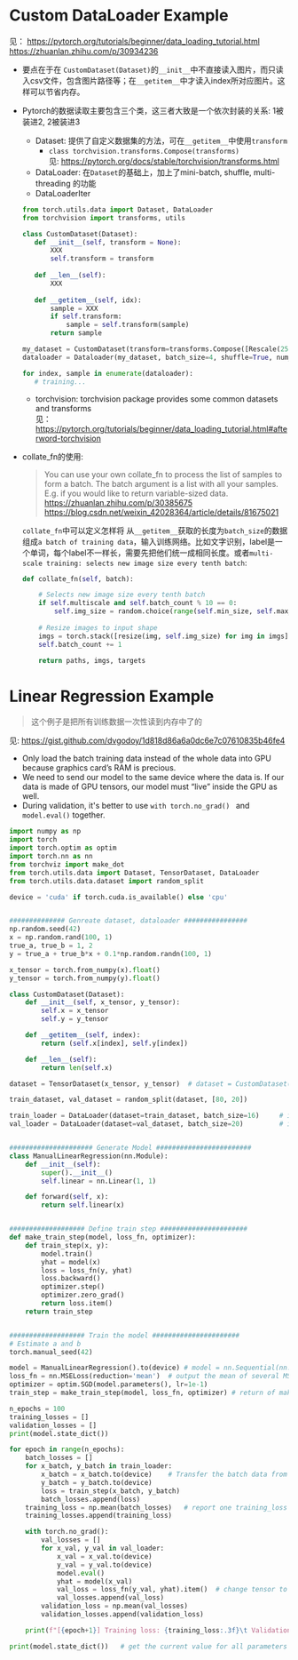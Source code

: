 # Custom DataLoader Example
见： https://pytorch.org/tutorials/beginner/data_loading_tutorial.html  
https://zhuanlan.zhihu.com/p/30934236  
* 要点在于在 `CustomDataset(Dataset)`的`__init__`中不直接读入图片，而只读入csv文件，包含图片路径等；在`__getitem__`中才读入index所对应图片。这样可以节省内存。  
* Pytorch的数据读取主要包含三个类，这三者大致是一个依次封装的关系: 1被装进2, 2被装进3
    * Dataset: 提供了自定义数据集的方法，可在`__getitem__`中使用`transform`
      * `class torchvision.transforms.Compose(transforms)`  
      见: https://pytorch.org/docs/stable/torchvision/transforms.html
    * DataLoader: 在`Dataset`的基础上，加上了mini-batch, shuffle, multi-threading 的功能
    * DataLoaderIter

    ```python
    from torch.utils.data import Dataset, DataLoader
    from torchvision import transforms, utils

    class CustomDataset(Dataset):
       def __init__(self, transform = None):
           XXX
           self.transform = transform
           
       def __len__(self):
           XXX
           
       def __getitem__(self, idx):
           sample = XXX
           if self.transform:
               sample = self.transform(sample)
           return sample

    my_dataset = CustomDataset(transform=transforms.Compose([Rescale(256), RandomCrop(224), ToTensor()]))
    dataloader = Dataloader(my_dataset, batch_size=4, shuffle=True, num_workers=4)

    for index, sample in enumerate(dataloader):
       # training...
    ```
    * torchvision: torchvision package provides some common datasets and transforms  
    见： https://pytorch.org/tutorials/beginner/data_loading_tutorial.html#afterword-torchvision
* collate_fn的使用:
   > You can use your own collate_fn to process the list of samples to form a batch. The batch argument is a list with all your samples. E.g. if you would like to return variable-sized data.  
   > https://zhuanlan.zhihu.com/p/30385675  
   > https://blog.csdn.net/weixin_42028364/article/details/81675021  
   
   `collate_fn`中可以定义怎样将 从`__getitem__`获取的长度为`batch_size`的数据 组成`a batch of training data`，输入训练网络。比如文字识别，label是一个单词，每个label不一样长，需要先把他们统一成相同长度。或者`multi-scale training: selects new image size every tenth batch`:
   ```python
   def collate_fn(self, batch):
   
       # Selects new image size every tenth batch
       if self.multiscale and self.batch_count % 10 == 0:
           self.img_size = random.choice(range(self.min_size, self.max_size + 1, 32))
     
       # Resize images to input shape
       imgs = torch.stack([resize(img, self.img_size) for img in imgs])
       self.batch_count += 1
  
       return paths, imgs, targets
   ```

# Linear Regression Example
> 这个例子是把所有训练数据一次性读到内存中了的  

见: https://gist.github.com/dvgodoy/1d818d86a6a0dc6e7c07610835b46fe4 
* Only load the batch training data instead of the whole data into GPU because graphics card’s RAM is precious.
* We need to send our model to the same device where the data is. If our data is made of GPU tensors, our model must “live” inside the GPU as well.
* During validation, it's better to use `with torch.no_grad() ` and `model.eval()` together.

```python
import numpy as np
import torch
import torch.optim as optim
import torch.nn as nn
from torchviz import make_dot
from torch.utils.data import Dataset, TensorDataset, DataLoader
from torch.utils.data.dataset import random_split

device = 'cuda' if torch.cuda.is_available() else 'cpu'


############## Genreate dataset, dataloader ################
np.random.seed(42)
x = np.random.rand(100, 1)
true_a, true_b = 1, 2
y = true_a + true_b*x + 0.1*np.random.randn(100, 1)

x_tensor = torch.from_numpy(x).float()
y_tensor = torch.from_numpy(y).float()

class CustomDataset(Dataset):
    def __init__(self, x_tensor, y_tensor):
        self.x = x_tensor
        self.y = y_tensor

    def __getitem__(self, index):
        return (self.x[index], self.y[index])

    def __len__(self):
        return len(self.x)

dataset = TensorDataset(x_tensor, y_tensor)  # dataset = CustomDataset(x_tensor, y_tensor)

train_dataset, val_dataset = random_split(dataset, [80, 20])

train_loader = DataLoader(dataset=train_dataset, batch_size=16)     # it is on CPU
val_loader = DataLoader(dataset=val_dataset, batch_size=20)         # it is on CPU


##################### Generate Model ########################
class ManualLinearRegression(nn.Module):
    def __init__(self):
        super().__init__()
        self.linear = nn.Linear(1, 1)

    def forward(self, x):
        return self.linear(x)


################### Define train step ######################
def make_train_step(model, loss_fn, optimizer):
    def train_step(x, y):
        model.train()
        yhat = model(x)
        loss = loss_fn(y, yhat)
        loss.backward()
        optimizer.step()
        optimizer.zero_grad()
        return loss.item()
    return train_step


################### Train the model ######################
# Estimate a and b
torch.manual_seed(42)

model = ManualLinearRegression().to(device) # model = nn.Sequential(nn.Linear(1, 1)).to(device)
loss_fn = nn.MSELoss(reduction='mean')  # output the mean of several MSEloss
optimizer = optim.SGD(model.parameters(), lr=1e-1)
train_step = make_train_step(model, loss_fn, optimizer) # return of make_train_step is a function 

n_epochs = 100
training_losses = []
validation_losses = []
print(model.state_dict())

for epoch in range(n_epochs):
    batch_losses = []
    for x_batch, y_batch in train_loader:
        x_batch = x_batch.to(device)    # Transfer the batch data from CPU to device
        y_batch = y_batch.to(device)
        loss = train_step(x_batch, y_batch)
        batch_losses.append(loss)
    training_loss = np.mean(batch_losses)   # report one training_loss per epoch
    training_losses.append(training_loss)

    with torch.no_grad():
        val_losses = []
        for x_val, y_val in val_loader:
            x_val = x_val.to(device)
            y_val = y_val.to(device)
            model.eval()
            yhat = model(x_val)
            val_loss = loss_fn(y_val, yhat).item()  # change tensor to python type
            val_losses.append(val_loss)
        validation_loss = np.mean(val_losses)
        validation_losses.append(validation_loss)

    print(f"[{epoch+1}] Training loss: {training_loss:.3f}\t Validation loss: {validation_loss:.3f}")

print(model.state_dict())   # get the current value for all parameters
```
